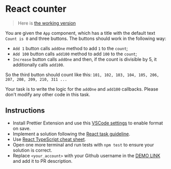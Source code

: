# React counter

> Here is [the working version](https://mate-academy.github.io/react_counter/)

You are given the `App` component, which has a title with the default text `Count is 0` and three buttons.
The buttons should work in the following way:

- `Add 1` button calls `addOne` method to add `1` to the `count`;
- `Add 100` button calls `add100` method to add `100` to the `count`;
- `Increase` button calls `addOne` and then, if the count is divisible by 5, it additionally calls `add100`.

So the third button should count like this:
`101, 102, 103, 104, 105, 206, 207, 208, 209, 210, 311 ...`

Your task is to write the logic for the `addOne` and `add100` callbacks. Please don't modify any other code in this task.

## Instructions
- Install Prettier Extension and use this [VSCode settings](https://mate-academy.github.io/fe-program/tools/vscode/settings.json) to enable format on save.
- Implement a solution following the [React task guideline](https://github.com/mate-academy/react_task-guideline#react-tasks-guideline).
- Use [React TypeScript cheat sheet](https://mate-academy.github.io/fe-program/js/extra/react-typescript).
- Open one more terminal and run tests with `npm test` to ensure your solution is correct.
- Replace `<your_account>` with your Github username in the [DEMO LINK](https://DDefty.github.io/react_counter/) and add it to PR description.
